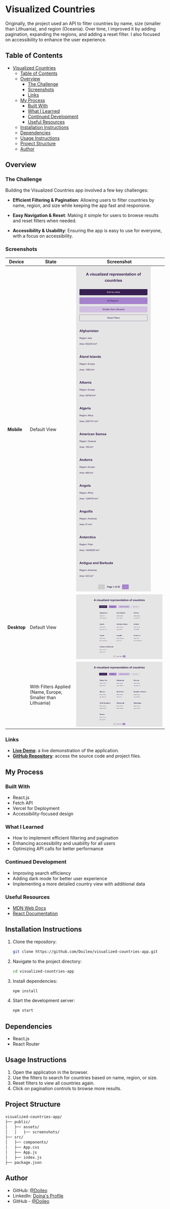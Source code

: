 # Visualized Countries

Originally, the project used an API to filter countries by name, size (smaller than Lithuania), and region (Oceania). Over time, I improved it by adding pagination, expanding the regions, and adding a reset filter. I also focused on accessibility to enhance the user experience.

## Table of Contents

- [Visualized Countries](#visualized-countries)
  - [Table of Contents](#table-of-contents)
  - [Overview](#overview)
    - [The Challenge](#the-challenge)
    - [Screenshots](#screenshots)
    - [Links](#links)
  - [My Process](#my-process)
    - [Built With](#built-with)
    - [What I Learned](#what-i-learned)
    - [Continued Development](#continued-development)
    - [Useful Resources](#useful-resources)
  - [Installation Instructions](#installation-instructions)
  - [Dependencies](#dependencies)
  - [Usage Instructions](#usage-instructions)
  - [Project Structure](#project-structure)
  - [Author](#author)

## Overview

### The Challenge

Building the Visualized Countries app involved a few key challenges:

- **Efficient Filtering & Pagination**: Allowing users to filter countries by name, region, and size while keeping the app fast and responsive.
- **Easy Navigation & Reset**: Making it simple for users to browse results and reset filters when needed.

- **Accessibility & Usability**: Ensuring the app is easy to use for everyone, with a focus on accessibility.

### Screenshots

| Device      | State                                                       | Screenshot                                                                        |
| ----------- | ----------------------------------------------------------- | --------------------------------------------------------------------------------- |
| **Mobile**  | Default View                                                | ![Mobile Default](public/assets/screenshots/mobile-default-screenshot.png)        |
| **Desktop** | Default View                                                | ![Desktop Default](public/assets/screenshots/desktop-default-screenshot.png)      |
|             | With Filters Applied (Name, Europe, Smaller than Lithuania) | ![Desktop Filters Applied](public/assets/screenshots/desktop-filters-applied.png) |

### Links

- **[Live Demo](https://visualized-countries-app.vercel.app/)**: a live demonstration of the application.
- **[GitHub Repository](https://github.com/Doileo/visualized-countries-app)**: access the source code and project files.

## My Process

### Built With

- React.js
- Fetch API
- Vercel for Deployment
- Accessibility-focused design

### What I Learned

- How to implement efficient filtering and pagination
- Enhancing accessibility and usability for all users
- Optimizing API calls for better performance

### Continued Development

- Improving search efficiency
- Adding dark mode for better user experience
- Implementing a more detailed country view with additional data

### Useful Resources

- [MDN Web Docs](https://developer.mozilla.org/)
- [React Documentation](https://reactjs.org/docs/)

## Installation Instructions

1. Clone the repository:
   ```sh
   git clone https://github.com/Doileo/visualized-countries-app.git
   ```
2. Navigate to the project directory:
   ```sh
   cd visualized-countries-app
   ```
3. Install dependencies:
   ```sh
   npm install
   ```
4. Start the development server:
   ```sh
   npm start
   ```

## Dependencies

- React.js
- React Router

## Usage Instructions

1. Open the application in the browser.
2. Use the filters to search for countries based on name, region, or size.
3. Reset filters to view all countries again.
4. Click on pagination controls to browse more results.

## Project Structure

```
visualized-countries-app/
├── public/
│   ├── assets/
│   │   ├── screenshots/
├── src/
│   ├── components/
│   ├── App.css
│   ├── App.js
│   ├── index.js
├── package.json
```

## Author

- GitHub: [@Doileo](https://github.com/Doileo)
- LinkedIn: [Doina's Profile](https://www.linkedin.com/in/doinaleovchindeveloper/)
- GitHub - [@Doileo](https://github.com/Doileo)
